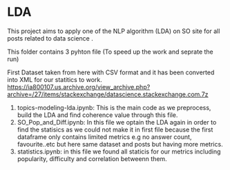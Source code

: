 # LDA
This project aims to apply one of the NLP algorithm (LDA) on SO site for all posts related to data science .


This folder contains 3 pyhton file (To speed up the work and seprate the run)

First Dataset taken from here with CSV format and it has been converted into XML for our statitics to work. 
https://ia800107.us.archive.org/view_archive.php?archive=/27/items/stackexchange/datascience.stackexchange.com.7z 


1. topics-modeling-lda.ipynb: This is the main code as we preprocess, build the LDA and find coherence value through this file. 
2. SO_Pop_and_Diff.ipynb: In this file we optain the LDA again in order to find the statisics as we could not make it in first file  because the first dataframe only contains limited metrics e.g no answer count, favourite..etc but here same dataset and posts but having more metrics.
3. statistics.ipynb: in this file we found all staticis for our metrics including popularity, difficulty and correlation betweenn them.
